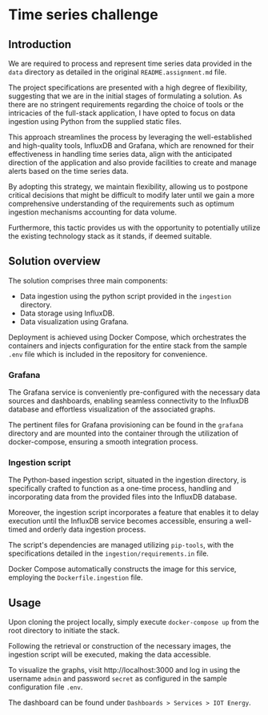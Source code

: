 # Time series challenge

## Introduction

We are required to process and represent time series data provided in the `data` directory as detailed in the 
original `README.assignment.md` file.

The project specifications are presented with a high degree of flexibility, suggesting that we are in the initial 
stages of formulating a solution. As there are no stringent requirements regarding the choice of tools or the 
intricacies of the full-stack application, I have opted to focus on data ingestion using Python from the supplied 
static files. 

This approach streamlines the process by leveraging the well-established and high-quality tools, InfluxDB and Grafana,
which are renowned for their effectiveness in handling time series data, align with the anticipated direction of the
application and also provide facilities to create and manage alerts based on the time series data. 

By adopting this strategy, we maintain flexibility, allowing us to postpone critical decisions that might
be difficult to modify later until we gain a more comprehensive understanding of the requirements such as optimum
ingestion mechanisms accounting for data volume.

Furthermore, this tactic provides us with the opportunity to potentially utilize the existing technology stack as
it stands, if deemed suitable.

## Solution overview

The solution comprises three main components:
- Data ingestion using the python script provided in the `ingestion` directory.
- Data storage using InfluxDB.
- Data visualization using Grafana.

Deployment is achieved using Docker Compose, which orchestrates the containers and injects configuration for the
entire stack from the sample `.env` file which is included in the repository for convenience.

### Grafana

The Grafana service is conveniently pre-configured with the necessary data sources and dashboards, 
enabling seamless connectivity to the InfluxDB database and effortless visualization of the associated graphs.

The pertinent files for Grafana provisioning can be found in the `grafana` directory and are mounted into the 
container through the utilization of docker-compose, ensuring a smooth integration process.


### Ingestion script

The Python-based ingestion script, situated in the ingestion directory, is specifically crafted to function as a 
one-time process, handling and incorporating data from the provided files into the InfluxDB database.

Moreover, the ingestion script incorporates a feature that enables it to delay execution until the InfluxDB service
becomes accessible, ensuring a well-timed and orderly data ingestion process.

The script's dependencies are managed utilizing `pip-tools`, with the specifications detailed in the 
`ingestion/requirements.in` file.

Docker Compose automatically constructs the image for this service, employing the `Dockerfile.ingestion` file.


## Usage

Upon cloning the project locally, simply execute `docker-compose up` from the root directory to initiate the stack.

Following the retrieval or construction of the necessary images, the ingestion script will be executed, 
making the data accessible.

To visualize the graphs, visit http://localhost:3000 and log in using the username `admin` and password `secret` as
configured in the sample configuration file `.env`.

The dashboard can be found under `Dashboards > Services > IOT Energy`.